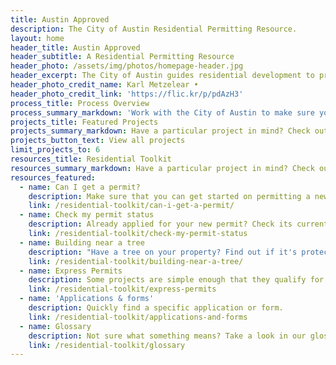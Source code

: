 ```yaml
---
title: Austin Approved
description: The City of Austin Residential Permitting Resource.
layout: home
header_title: Austin Approved
header_subtitle: A Residential Permitting Resource
header_photo: /assets/img/photos/homepage-header.jpg
header_excerpt: The City of Austin guides residential development to promote safe and sustainable growth.
header_photo_credit_name: Karl Metzelear •
header_photo_credit_link: 'https://flic.kr/p/pdAzH3'
process_title: Process Overview
process_summary_markdown: 'Work with the City of Austin to make sure your next building or renovation project is safe, sustainable, and permitted. There are five key steps to getting a permit. For more information, [check out our general process page](/projects/general-process/).'
projects_title: Featured Projects
projects_summary_markdown: Have a particular project in mind? Check out our detailed guides to permitting some common Austin residential projects.
projects_button_text: View all projects
limit_projects_to: 6
resources_title: Residential Toolkit
resources_summary_markdown: Have a particular project in mind? Check out our detailed guides to permitting some common Austin residential projects.
resources_featured:
  - name: Can I get a permit?
    description: Make sure that you can get started on permitting a new project with the City.
    link: /residential-toolkit/can-i-get-a-permit/
  - name: Check my permit status
    description: Already applied for your new permit? Check its current status.
    link: /residential-toolkit/check-my-permit-status
  - name: Building near a tree
    description: "Have a tree on your property? Find out if it's protected by the City of Austin."
    link: /residential-toolkit/building-near-a-tree/
  - name: Express Permits
    description: Some projects are simple enough that they qualify for express permits.
    link: /residential-toolkit/express-permits
  - name: 'Applications & forms'
    description: Quickly find a specific application or form.
    link: /residential-toolkit/applications-and-forms
  - name: Glossary
    description: Not sure what something means? Take a look in our glossary of terms.
    link: /residential-toolkit/glossary
---
```



